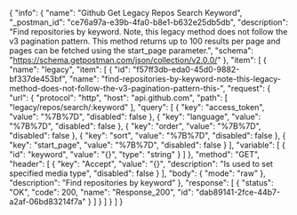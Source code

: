 {
  "info": {
    "name": "Github Get Legacy Repos Search Keyword",
    "_postman_id": "ce76a97a-e39b-4fa0-b8e1-b632e25db5db",
    "description": "Find repositories by keyword. Note, this legacy method does not follow the v3 pagination pattern. This method returns up to 100 results per page and pages can be fetched using the start_page parameter.",
    "schema": "https://schema.getpostman.com/json/collection/v2.0.0/"
  },
  "item": [
    {
      "name": "legacy",
      "item": [
        {
          "id": "f57ff3db-eda0-45d0-9882-bf337de453bf",
          "name": "find-repositories-by-keyword-note-this-legacy-method-does-not-follow-the-v3-pagination-pattern-this-",
          "request": {
            "url": {
              "protocol": "http",
              "host": "api.github.com",
              "path": [
                "legacy/repos/search/:keyword"
              ],
              "query": [
                {
                  "key": "access_token",
                  "value": "%7B%7D",
                  "disabled": false
                },
                {
                  "key": "language",
                  "value": "%7B%7D",
                  "disabled": false
                },
                {
                  "key": "order",
                  "value": "%7B%7D",
                  "disabled": false
                },
                {
                  "key": "sort",
                  "value": "%7B%7D",
                  "disabled": false
                },
                {
                  "key": "start_page",
                  "value": "%7B%7D",
                  "disabled": false
                }
              ],
              "variable": [
                {
                  "id": "keyword",
                  "value": "{}",
                  "type": "string"
                }
              ]
            },
            "method": "GET",
            "header": [
              {
                "key": "Accept",
                "value": "{}",
                "description": "Is used to set specified media type",
                "disabled": false
              }
            ],
            "body": {
              "mode": "raw"
            },
            "description": "Find repositories by keyword"
          },
          "response": [
            {
              "status": "OK",
              "code": 200,
              "name": "Response_200",
              "id": "dab89141-2fce-44b7-a2af-06bd83214f7a"
            }
          ]
        }
      ]
    }
  ]
}